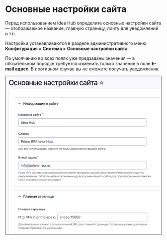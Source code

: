 # Основные настройки сайта

Перед использованием Idea Hub определите основные настройки сайта — отображаемое название, главную страницу, почту для уведомлений и т.п.

Настройки устанавливаются в разделе административного меню **Конфигурация > Система > Основные настройки сайта**.

По умолчанию во всех полях уже предзаданы значения — в обязательном порядке требуется изменить только значение в поле **E-mail адрес**. В противном случае вы не сможете получать уведомления. 


![](<../../../idea-hub/resources/admin/site-information.png>)



